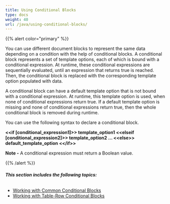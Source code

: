 ```yaml
---
title: Using Conditional Blocks
type: docs
weight: 40
url: /java/using-conditional-blocks/
---
```


{{% alert color="primary" %}} 

You can use different document blocks to represent the same data depending on a condition with the help of conditional blocks. A conditional block represents a set of template options, each of which is bound with a conditional expression. At runtime, these conditional expressions are sequentially evaluated, until an expression that returns true is reached. Then, the conditional block is replaced with the corresponding template option populated with data.

A conditional block can have a default template option that is not bound with a conditional expression. At runtime, this template option is used, when none of conditional expressions return true. If a default template option is missing and none of conditional expressions return true, then the whole conditional block is removed during runtime.

You can use the following syntax to declare a conditional block.

**&lt;&lt;if [conditional_expression1]&gt;&gt;
template_option1
&lt;&lt;elseif [conditional_expression2]&gt;&gt;
template_option2
...
&lt;&lt;else&gt;&gt;
default_template_option
&lt;&lt;/if&gt;&gt;**

**Note -** A conditional expression must return a Boolean value.

{{% /alert %}} 
###### **This section includes the following topics:** 
- [Working with Common Conditional Blocks](/words/java/working-with-common-conditional-blocks/)
- [Working with Table-Row Conditional Blocks](/words/java/working-with-table-row-conditional-blocks/)
